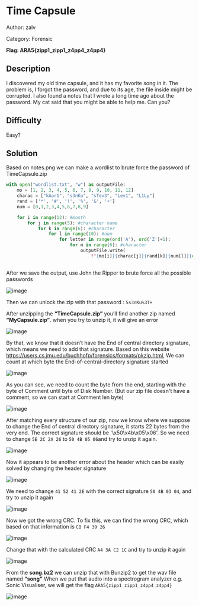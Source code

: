 # Time Capsule
Author: zalv

Category: Forensic

**Flag: ARA5{zipp1_zipp1_z4pp4_z4pp4}**

## Description
I discovered my old time capsule, and it has my favorite song in it. The problem is, I forgot the password, and due to its age, the file inside might be corrupted. I also found a notes that I wrote a long time ago about the password. My cat said that you might be able to help me. Can you?

## Difficulty
Easy?

## Solution
Based on notes.png we can make a wordlist to brute force the password of TimeCapsule.zip

```python
with open("wordlist.txt", "w") as outputFile:
    mo = [1, 2, 3, 4, 5, 6, 7, 8, 9, 10, 11, 12]
    charac = ["kAor1", "s3nKu", "sTev3", "Lev1", "L1Ly"]
    rand = ['*', '#', '!', '%', '&', '+']
    num = [0,1,2,3,4,5,6,7,8,9]

    for i in range(12): #month
        for j in range(5): #character name
            for k in range(6): #character
                for l in range(10): #num
                    for letter in range(ord('A'), ord('Z')+1):
                        for m in range(6): #character
                            outputFile.write(
                                f"{mo[i]}{charac[j]}{rand[k]}{num[l]}{chr(let							ter)}{rand[m]}\n")
                            
```
After we save the output, use John the Ripper to brute force all the possible passwords

![image](https://github.com/ZalfaNafila/ARA5Forens/assets/92864261/f5d17cc6-13ec-4b93-b838-164b6aaae352)

Then we can unlock the zip with that password : ```5s3nKu%3T+```

After unzipping the **“TimeCapsule.zip”** you’ll find another zip named **“MyCapsule.zip”**. when you try to unzip it, it will give an error

![image](https://github.com/ZalfaNafila/ARA5Forens/assets/92864261/6722ec04-2480-49c0-a5d2-e74da611e7b4)

By that, we know that it doesn’t have the End of central directory signature, which means we need to add that signature. 
Based on this website https://users.cs.jmu.edu/buchhofp/forensics/formats/pkzip.html, We can count at which byte the End-of-central-directory signature started

![image](https://github.com/ZalfaNafila/ARA5Forens/assets/92864261/c7bfc6a7-ecb0-4ae4-9646-02da9e4b9e60)

As you can see, we need to count the byte from the end, starting with the byte of Comment until byte of Disk Number. (But our zip file doesn't have a comment, so we can start at Comment len byte)

![image](https://github.com/ZalfaNafila/ARA5Forens/assets/92864261/44c70822-6ef1-493a-8d78-c3462df4aea0)

After matching every structure of our zip, now we know where we suppose to change the End of central directory signature, it starts 22 bytes from the very end. The correct signature should be '\x50\x4b\x05\x06'. So we need to change ```5E 2C 2A 26``` to ```50 4B 05 06```and try to unzip it again.

![image](https://github.com/ZalfaNafila/ARA5Forens/assets/92864261/60cdf72d-eabe-42c8-b12f-9dd64c2d06a8)

Now it appears to be another error about the header which can be easily solved by changing the header signature

![image](https://github.com/ZalfaNafila/ARA5Forens/assets/92864261/13c73ac6-cf15-483c-8238-ee47c73e2919)

We need to change ```41 52 41 2E``` with the correct signature ```50 4B 03 04```, and try to unzip it again

![image](https://github.com/ZalfaNafila/ARA5Forens/assets/92864261/34790301-f914-4f5e-95b5-ee40f0d1f812)

Now we got the wrong CRC. To fix this, we can find the wrong CRC, which based on that information is ```CB F4 39 26```

![image](https://github.com/ZalfaNafila/ARA5Forens/assets/92864261/d2950290-8dd7-4f8c-8957-ffe29ae3c1b9)

Change that with the calculated CRC ```A4 3A C2 1C``` and try to unzip it again

![image](https://github.com/ZalfaNafila/ARA5Forens/assets/92864261/389b7484-5ff7-4689-a38b-c878f2df2c74)

From the **song.bz2** we can unzip that with Bunzip2 to get the wav file named **“song”**
When we put that audio into a spectrogram analyzer e.g. Sonic Visualiser, we will get the flag 
```ARA5{zipp1_zipp1_z4pp4_z4pp4}```

![image](https://github.com/ZalfaNafila/ARA5Forens/assets/92864261/01d310a7-f3ca-44f5-9a75-b65f5c4b5e01)
